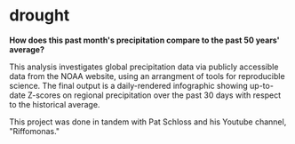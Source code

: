 # drought
**How does this past month's precipitation compare to the past 50 years' average?** 

This analysis investigates global precipitation data via publicly accessible data from the NOAA website, using an arrangment of tools for reproducible science. The final output is a daily-rendered infographic showing up-to-date Z-scores on regional precipitation over the past 30 days with respect to the historical average. 

This project was done in tandem with Pat Schloss and his Youtube channel, "Riffomonas." 

